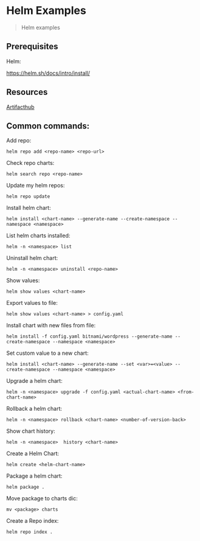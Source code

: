 # Helm Examples

> Helm examples

## Prerequisites

Helm:

https://helm.sh/docs/intro/install/

## Resources

[Artifacthub](https://artifacthub.io/)

## Common commands:

Add repo:
```ssh
helm repo add <repo-name> <repo-url>
```

Check repo charts:
```ssh
helm search repo <repo-name>
```

Update my helm repos:
```ssh
helm repo update   
```

Install helm chart:
```ssh
helm install <chart-name> --generate-name --create-namespace --namespace <namespace>
```

List helm charts installed:
```ssh
helm -n <namespace> list
```

Uninstall helm chart:
```ssh
helm -n <namespace> uninstall <repo-name>
```

Show values:
```ssh
helm show values <chart-name>
```

Export values to file:
```ssh
helm show values <chart-name> > config.yaml
```

Install chart with new files from file:
```ssh
helm install -f config.yaml bitnami/wordpress --generate-name --create-namespace --namespace <namespace>
```

Set custom value to a new chart:
```ssh
helm install <chart-name> --generate-name --set <var>=<value> --create-namespace --namespace <namespace>
```

Upgrade a helm chart:
```ssh
helm -n <namespace> upgrade -f config.yaml <actual-chart-name> <from-chart-name>
```

Rollback a helm chart:
```ssh
helm -n <namespace> rollback <chart-name> <number-of-version-back>
```

Show chart history:
```ssh
helm -n <namespace>  history <chart-name>
```

Create a Helm Chart:
```ssh
helm create <helm-chart-name>
```

Package a helm chart:
```ssh
helm package .
```

Move package to charts dic:
```ssh
mv <package> charts
```

Create a Repo index:
```ssh
helm repo index .
```